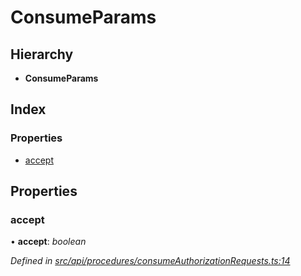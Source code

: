 # ConsumeParams

## Hierarchy

* **ConsumeParams**

## Index

### Properties

* [accept](consumeparams.md#accept)

## Properties

### accept

• **accept**: _boolean_

_Defined in_ [_src/api/procedures/consumeAuthorizationRequests.ts:14_](https://github.com/PolymathNetwork/polymesh-sdk/blob/1221e467/src/api/procedures/consumeAuthorizationRequests.ts#L14)

